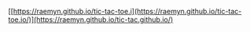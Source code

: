 [[https://raemyn.github.io/tic-tac-toe.i](https://raemyn.github.io/tic-tac-toe.io/)](https://raemyn.github.io/tic-tac.github.io/)
